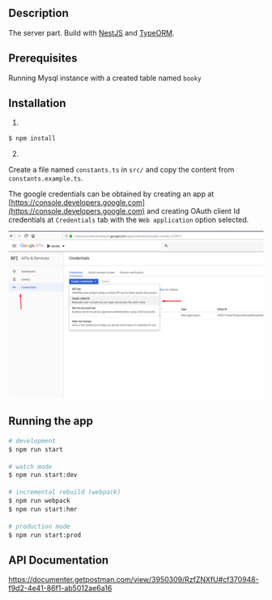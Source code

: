 ## Description

The server part. Build with [NestJS](https://nestjs.com/) and [TypeORM](http://typeorm.io/#/).

## Prerequisites

Running Mysql instance with a created table named `booky`

## Installation
1.
```bash
$ npm install
```
2.

Create a file named `constants.ts` in `src/` and copy the content from `constants.example.ts`.

The google credentials can be obtained by creating an app at [https://console.developers.google.com](https://console.developers.google.com) and creating OAuth client Id credentials at `Credentials` tab with the `Web application` option selected.

![OAtuh](./readme-pics/googleOauth.png)


## Running the app

```bash
# development
$ npm run start

# watch mode
$ npm run start:dev

# incremental rebuild (webpack)
$ npm run webpack
$ npm run start:hmr

# production mode
$ npm run start:prod
```
## API Documentation

https://documenter.getpostman.com/view/3950309/RzfZNXfU#cf370948-f9d2-4e41-86f1-ab5012ae6a16
